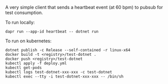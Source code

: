 A very simple client that sends a heartbeat event (at 60 bpm) to pubsub for test consumption.

To run locally:
```
dapr run --app-id heartbeat -- dotnet run
```

To run on kubernetes:

```
dotnet publish -c Release --self-contained -r linux-x64
docker build -t <registry>/test-dotnet .
docker push <registry>/test-dotnet
kubectl apply -f deploy.yml
kubectl get-pods
kubectl logs test-dotnet-xxx-xxx -c test-dotnet
kubectl exec --tty -i test-dotnet-xxx-xxx -- /bin/sh
```